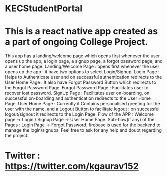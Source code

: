 # KECStudentPortal
# This is a react native app created as a part of ongoing College Project.
This app has a landing/welcome page which opens first whenever the user opens up the app, a login page, a signup page, a forgot password page, and a user home page.
Landing/Welcome Page : opens first whenever the user opens up the app : it have two options to select Login/Signup.
Login Page : Helps to Authenticate user and on successful authentication redirects to the User Home Page : It also have Forgot Password Button which redirects to the Forgot Password Page.
Forgot Password Page : Facilitates user to recover lost password.
SignUp Page : Facilitates user on-boarding, on successful on-boarding and authentication redirects to the User Home Page.
User Home Page : Currently it Contains personalised greeting for the user with the name, and a Logout Button to facilitate logout : on successful logout/signout it redirects to the Login Page.
Flow of the APP : Welcome page -> Login / Signup Page -> User Home Page.
Sub-flow(if any) of the Pages : Login Page -> Forgot Password.
firebase is used for the backend to manage the login/signups.
Feel free to ask for any help and doubt regarding the project.
# Twitter : https://twitter.com/kgaurav152
